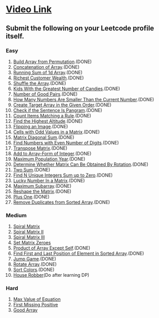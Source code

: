 # [Video Link](https://youtu.be/n60Dn0UsbEk)

## Submit the following on your Leetcode profile itself.

### Easy
1. [Build Array from Permutation](https://leetcode.com/problems/build-array-from-permutation/).(DONE)
2. [Concatenation of Array](https://leetcode.com/problems/concatenation-of-array/).(DONE)
3. [Running Sum of 1d Array](https://leetcode.com/problems/running-sum-of-1d-array/).(DONE)
4. [Richest Customer Wealth](https://leetcode.com/problems/richest-customer-wealth/).(DONE)
5. [Shuffle the Array](https://leetcode.com/problems/shuffle-the-array/).(DONE)
6. [Kids With the Greatest Number of Candies](https://leetcode.com/problems/kids-with-the-greatest-number-of-candies/).(DONE)
7. [Number of Good Pairs](https://leetcode.com/problems/number-of-good-pairs/).(DONE)
8. [How Many Numbers Are Smaller Than the Current Number](https://leetcode.com/problems/how-many-numbers-are-smaller-than-the-current-number/).(DONE)
9. [Create Target Array in the Given Order](https://leetcode.com/problems/create-target-array-in-the-given-order/).(DONE)
10. [Check if the Sentence Is Pangram](https://leetcode.com/problems/check-if-the-sentence-is-pangram/).(DONE)
11. [Count Items Matching a Rule](https://leetcode.com/problems/count-items-matching-a-rule/).(DONE)
12. [Find the Highest Altitude](https://leetcode.com/problems/find-the-highest-altitude/).(DONE)
13. [Flipping an Image](https://leetcode.com/problems/flipping-an-image/).(DONE)
14. [Cells with Odd Values in a Matrix](https://leetcode.com/problems/cells-with-odd-values-in-a-matrix/).(DONE)
15. [Matrix Diagonal Sum](https://leetcode.com/problems/matrix-diagonal-sum/).(DONE)
16. [Find Numbers with Even Number of Digits](https://leetcode.com/problems/find-numbers-with-even-number-of-digits/).(DONE)
17. [Transpose Matrix](https://leetcode.com/problems/transpose-matrix/).(DONE)
18. [Add to Array-Form of Integer](https://leetcode.com/problems/add-to-array-form-of-integer/).(DONE)
19. [Maximum Population Year](https://leetcode.com/problems/maximum-population-year/).(DONE)
20. [Determine Whether Matrix Can Be Obtained By Rotation](https://leetcode.com/problems/determine-whether-matrix-can-be-obtained-by-rotation/).(DONE)
21. [Two Sum](https://leetcode.com/problems/two-sum/).(DONE)
22. [Find N Unique Integers Sum up to Zero](https://leetcode.com/problems/find-n-unique-integers-sum-up-to-zero/).(DONE)
23. [Lucky Number In a Matrix](https://leetcode.com/problems/lucky-numbers-in-a-matrix/).(DONE)
24. [Maximum Subarray](https://leetcode.com/problems/maximum-subarray/).(DONE)
25. [Reshape the Matrix](https://leetcode.com/problems/reshape-the-matrix/).(DONE)
26. [Plus One](https://leetcode.com/problems/plus-one/).(DONE)
27. [Remove Duplicates from Sorted Array](https://leetcode.com/problems/remove-duplicates-from-sorted-array/).(DONE)

### Medium
1. [Spiral Matrix](https://leetcode.com/problems/spiral-matrix/)
2. [Spiral Matrix II](https://leetcode.com/problems/spiral-matrix-ii/)
3. [Spiral Matrix III](https://leetcode.com/problems/spiral-matrix-iii/)
4. [Set Matrix Zeroes](https://leetcode.com/problems/set-matrix-zeroes/)
5. [Product of Array Except Self](https://leetcode.com/problems/product-of-array-except-self/).(DONE)
6. [Find First and Last Position of Element in Sorted Array](https://leetcode.com/problems/find-first-and-last-position-of-element-in-sorted-array/).(DONE)
7. [Jump Game](https://leetcode.com/problems/jump-game/).(DONE)
8. [Rotate Array](https://leetcode.com/problems/rotate-array/).(DONE)
9. [Sort Colors](https://leetcode.com/problems/sort-colors/).(DONE)
10. [House Robber](https://leetcode.com/problems/house-robber/)(Do after learning DP)

### Hard
1. [Max Value of Equation](https://leetcode.com/problems/max-value-of-equation/)
2. [First Missing Positive](https://leetcode.com/problems/first-missing-positive/)
3. [Good Array](https://leetcode.com/problems/check-if-it-is-a-good-array/)
